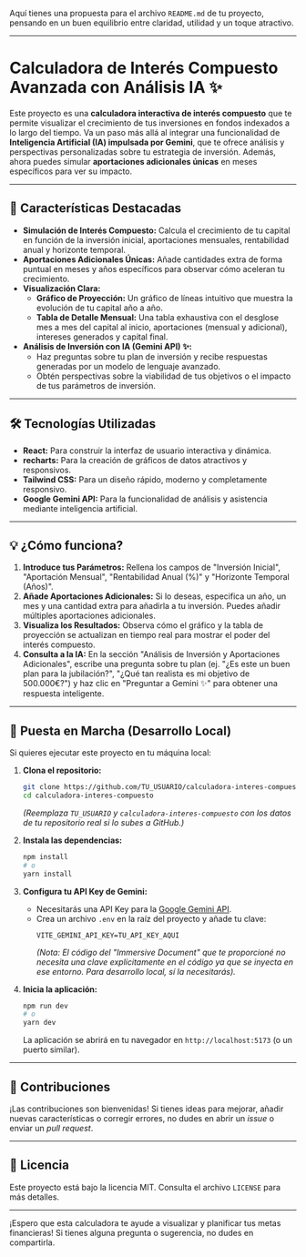 Aquí tienes una propuesta para el archivo `README.md` de tu proyecto, pensando en un buen equilibrio entre claridad, utilidad y un toque atractivo.

-----

# Calculadora de Interés Compuesto Avanzada con Análisis IA ✨

Este proyecto es una **calculadora interactiva de interés compuesto** que te permite visualizar el crecimiento de tus inversiones en fondos indexados a lo largo del tiempo. Va un paso más allá al integrar una funcionalidad de **Inteligencia Artificial (IA) impulsada por Gemini**, que te ofrece análisis y perspectivas personalizadas sobre tu estrategia de inversión. Además, ahora puedes simular **aportaciones adicionales únicas** en meses específicos para ver su impacto.

-----

## 🚀 Características Destacadas

  * **Simulación de Interés Compuesto:** Calcula el crecimiento de tu capital en función de la inversión inicial, aportaciones mensuales, rentabilidad anual y horizonte temporal.
  * **Aportaciones Adicionales Únicas:** Añade cantidades extra de forma puntual en meses y años específicos para observar cómo aceleran tu crecimiento.
  * **Visualización Clara:**
      * **Gráfico de Proyección:** Un gráfico de líneas intuitivo que muestra la evolución de tu capital año a año.
      * **Tabla de Detalle Mensual:** Una tabla exhaustiva con el desglose mes a mes del capital al inicio, aportaciones (mensual y adicional), intereses generados y capital final.
  * **Análisis de Inversión con IA (Gemini API) ✨:**
      * Haz preguntas sobre tu plan de inversión y recibe respuestas generadas por un modelo de lenguaje avanzado.
      * Obtén perspectivas sobre la viabilidad de tus objetivos o el impacto de tus parámetros de inversión.

-----

## 🛠️ Tecnologías Utilizadas

  * **React:** Para construir la interfaz de usuario interactiva y dinámica.
  * **recharts:** Para la creación de gráficos de datos atractivos y responsivos.
  * **Tailwind CSS:** Para un diseño rápido, moderno y completamente responsivo.
  * **Google Gemini API:** Para la funcionalidad de análisis y asistencia mediante inteligencia artificial.

-----

## 💡 ¿Cómo funciona?

1.  **Introduce tus Parámetros:** Rellena los campos de "Inversión Inicial", "Aportación Mensual", "Rentabilidad Anual (%)" y "Horizonte Temporal (Años)".
2.  **Añade Aportaciones Adicionales:** Si lo deseas, especifica un año, un mes y una cantidad extra para añadirla a tu inversión. Puedes añadir múltiples aportaciones adicionales.
3.  **Visualiza los Resultados:** Observa cómo el gráfico y la tabla de proyección se actualizan en tiempo real para mostrar el poder del interés compuesto.
4.  **Consulta a la IA:** En la sección "Análisis de Inversión y Aportaciones Adicionales", escribe una pregunta sobre tu plan (ej. "¿Es este un buen plan para la jubilación?", "¿Qué tan realista es mi objetivo de 500.000€?") y haz clic en "Preguntar a Gemini ✨" para obtener una respuesta inteligente.

-----

## 🚀 Puesta en Marcha (Desarrollo Local)

Si quieres ejecutar este proyecto en tu máquina local:

1.  **Clona el repositorio:**

    ```bash
    git clone https://github.com/TU_USUARIO/calculadora-interes-compuesto.git
    cd calculadora-interes-compuesto
    ```

    *(Reemplaza `TU_USUARIO` y `calculadora-interes-compuesto` con los datos de tu repositorio real si lo subes a GitHub.)*

2.  **Instala las dependencias:**

    ```bash
    npm install
    # o
    yarn install
    ```

3.  **Configura tu API Key de Gemini:**

      * Necesitarás una API Key para la [Google Gemini API](https://www.google.com/search?q=https://ai.google.dev/gemini-api/docs/get-started/web).
      * Crea un archivo `.env` en la raíz del proyecto y añade tu clave:
        ```
        VITE_GEMINI_API_KEY=TU_API_KEY_AQUI
        ```
        *(Nota: El código del "Immersive Document" que te proporcioné no necesita una clave explícitamente en el código ya que se inyecta en ese entorno. Para desarrollo local, sí la necesitarás).*

4.  **Inicia la aplicación:**

    ```bash
    npm run dev
    # o
    yarn dev
    ```

    La aplicación se abrirá en tu navegador en `http://localhost:5173` (o un puerto similar).

-----

## 🤝 Contribuciones

¡Las contribuciones son bienvenidas\! Si tienes ideas para mejorar, añadir nuevas características o corregir errores, no dudes en abrir un *issue* o enviar un *pull request*.

-----

## 📄 Licencia

Este proyecto está bajo la licencia MIT. Consulta el archivo `LICENSE` para más detalles.

-----

¡Espero que esta calculadora te ayude a visualizar y planificar tus metas financieras\! Si tienes alguna pregunta o sugerencia, no dudes en compartirla.
